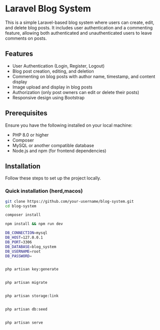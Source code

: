 # Laravel Blog System

This is a simple Laravel-based blog system where users can create, edit, and delete blog posts. It includes user authentication and a commenting feature, allowing both authenticated and unauthenticated users to leave comments on posts.

## Features

- User Authentication (Login, Register, Logout)
- Blog post creation, editing, and deletion
- Commenting on blog posts with author name, timestamp, and content display
- Image upload and display in blog posts
- Authorization (only post owners can edit or delete their posts)
- Responsive design using Bootstrap

## Prerequisites

Ensure you have the following installed on your local machine:

- PHP 8.0 or higher
- Composer
- MySQL or another compatible database
- Node.js and npm (for frontend dependencies)

## Installation

Follow these steps to set up the project locally.

### Quick installation (herd,macos)

```bash
git clone https://github.com/your-username/blog-system.git
cd blog-system

composer install

npm install && npm run dev

DB_CONNECTION=mysql
DB_HOST=127.0.0.1
DB_PORT=3306
DB_DATABASE=blog_system
DB_USERNAME=root
DB_PASSWORD=


php artisan key:generate


php artisan migrate


php artisan storage:link


php artisan db:seed


php artisan serve
```
